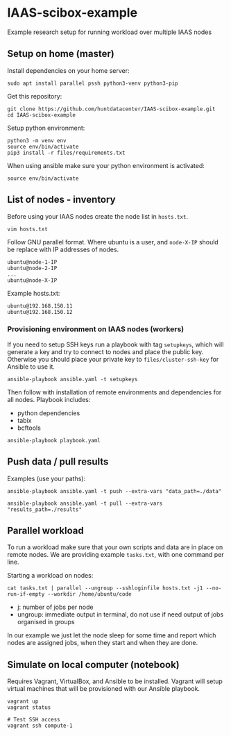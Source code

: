 # IAAS-scibox-example

Example research setup for running workload over multiple IAAS nodes

## Setup on home (master)

Install dependencies on your home server:

```
sudo apt install parallel pssh python3-venv python3-pip
```

Get this repository:
```
git clone https://github.com/huntdatacenter/IAAS-scibox-example.git
cd IAAS-scibox-example
```

Setup python environment:
```
python3 -m venv env
source env/bin/activate
pip3 install -r files/requirements.txt
```

When using ansible make sure your python environment is activated:
```
source env/bin/activate
```

## List of nodes - inventory

Before using your IAAS nodes create the node list in `hosts.txt`.
```
vim hosts.txt
```

Follow GNU parallel format. Where ubuntu is a user, and `node-X-IP` should be replace with IP addresses of nodes.
```
ubuntu@node-1-IP
ubuntu@node-2-IP
...
ubuntu@node-X-IP
```

Example hosts.txt:
```
ubuntu@192.168.150.11
ubuntu@192.168.150.12
```

### Provisioning environment on IAAS nodes (workers)

If you need to setup SSH keys run a playbook with tag `setupkeys`, which will generate a key
and try to connect to nodes and place the public key. Otherwise you should place your private
key to `files/cluster-ssh-key` for Ansible to use it.

```
ansible-playbook ansible.yaml -t setupkeys
```

Then follow with installation of remote environments and dependencies for all nodes.
Playbook includes:
- python dependencies
- tabix
- bcftools

```
ansible-playbook playbook.yaml
```

## Push data / pull results

Examples (use your paths):

```
ansible-playbook ansible.yaml -t push --extra-vars "data_path=./data"

ansible-playbook ansible.yaml -t pull --extra-vars "results_path=./results"
```


## Parallel workload

To run a workload make sure that your own scripts and data are in place on remote nodes.
We are providing example `tasks.txt`, with one command per line.

Starting a workload on nodes:

```
cat tasks.txt | parallel --ungroup --sshloginfile hosts.txt -j1 --no-run-if-empty --workdir /home/ubuntu/code
```

- j: number of jobs per node
- ungroup: immediate output in terminal, do not use if need output of jobs organised in groups

In our example we just let the node sleep for some time and report which nodes are assigned jobs,
when they start and when they are done.

## Simulate on local computer (notebook)

Requires Vagrant, VirtualBox, and Ansible to be installed. Vagrant will setup virtual
machines that will be provisioned with our Ansible playbook.

```
vagrant up
vagrant status

# Test SSH access
vagrant ssh compute-1
```
